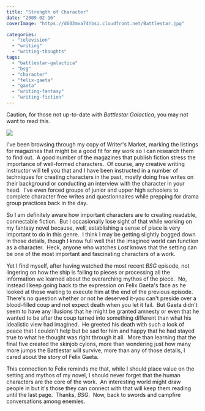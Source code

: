 ```yaml
---
title: "Strength of Character"
date: "2009-02-16"
coverImage: "https://d602mxa74hbsi.cloudfront.net/Battlestar.jpg"

categories: 
  - "television"
  - "writing"
  - "writing-thoughts"
tags: 
  - "battlestar-galactica"
  - "bsg"
  - "character"
  - "felix-gaeta"
  - "gaeta"
  - "writing-fantasy"
  - "writing-fiction"
---
```


Caution, for those not up-to-date with _Battlestar Galactica_, you may not want to read this.

![](https://d602mxa74hbsi.cloudfront.net/Battlestar.jpg)

I've been browsing through my copy of Writer's Market, marking the listings for magazines that might be a good fit for my work so I can research them to find out.  A good number of the magazines that publish fiction stress the importance of well-formed characters.  Of course, any creative writing instructor will tell you that and I have been instructed in a number of techniques for creating characters in the past, mostly doing free writes on their background or conducting an interview with the character in your head.  I've even forced groups of junior and upper high schoolers to complete character free writes and questionnaires while prepping for drama group practices back in the day.

<!--more-->

So I am definitely aware how important characters are to creating readable, connectable fiction.  But I occasionally lose sight of that while working on my fantasy novel because, well, establishing a sense of place is very important to do in this genre.  I think I may be getting slightly bogged down in those details, though I know full well that the imagined world can function as a character.  Heck, anyone who watches _Lost_ knows that the setting can be one of the most important and fascinating characters of a work.

Yet I find myself, after having watched the most recent _BSG_ episode, not lingering on how the ship is failing to pieces or processing all the information we learned about the overarching mythos of the piece.  No, instead I keep going back to the expression on Felix Gaeta's face as he looked at those waiting to execute him at the end of the previous episode.  There's no question whether or not he deserved it-you can't preside over a blood-filled coup and not expect death when you let it fail.  But Gaeta didn't seem to have any illusions that he might be granted amnesty or even that he wanted to be after the coup turned into something different than what his idealistic view had imagined.  He greeted his death with such a look of peace that I couldn't help but be sad for him and happy that he had stayed true to what he thought was right through it all.  More than learning that the final five created the skinjob cylons, more than wondering just how many more jumps the Battlestar will survive, more than any of those details, I cared about the story of Felix Gaeta.

This connection to Felix reminds me that, while I should place value on the setting and mythos of my novel, I should never forget that the human characters are the core of the work.  An interesting world might draw people in but it's those they can connect with that will keep them reading until the last page.  Thanks, _BSG_.  Now, back to swords and campfire conversations among enemies.

